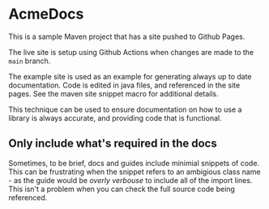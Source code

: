# AcmeDocs

This is a sample Maven project that has a site pushed to Github Pages.

The live site is setup using Github Actions when changes are made to the `main` branch.

The example site is used as an example for generating always up to date documentation. Code is edited in java files, and referenced in the site pages. See the maven site snippet macro for additional details.

This technique can be used to ensure documentation on how to use a library is always accurate, and providing code that is functional. 

## Only include what's required in the docs
Sometimes, to be brief, docs and guides include minimial snippets of code. This can be frustrating when the snippet refers to an ambigious class name - as the guide would be _overly verbouse_ to include all of the import lines. This isn't a problem when you can check the full source code being referenced.
